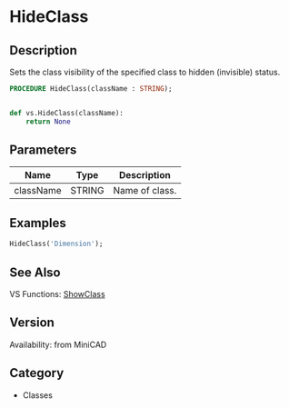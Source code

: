 # HideClass

## Description
Sets the class visibility of the specified class to hidden (invisible) status.

```pascal
PROCEDURE HideClass(className : STRING);
```

```python

def vs.HideClass(className):
    return None
```

## Parameters
|Name|Type|Description|
|---|---|---|
|className|STRING|Name of class.|

## Examples
```pascal
HideClass('Dimension');


```

## See Also
VS Functions:
[ShowClass](ShowClass.md)

## Version
Availability: from MiniCAD
## Category
* Classes

